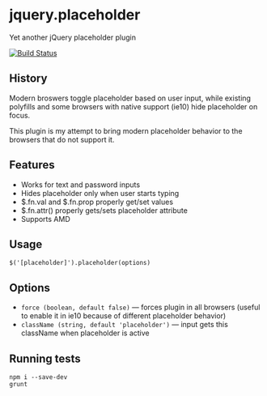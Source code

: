 jquery.placeholder
==================

Yet another jQuery placeholder plugin


[![Build Status](https://api.travis-ci.org/w0rm/jquery.placeholder.png)](https://travis-ci.org/w0rm/jquery.placeholder)

## History

Modern broswers toggle placeholder based on user input, while existing polyfills and some browsers with native support (ie10) hide placeholder on focus.

This plugin is my attempt to bring modern placeholder behavior to the browsers that do not support it.

## Features

* Works for text and password inputs
* Hides placeholder only when user starts typing
* $.fn.val and $.fn.prop properly get/set values
* $.fn.attr() properly gets/sets placeholder attribute
* Supports AMD

## Usage

    $('[placeholder]').placeholder(options)

## Options

* `force (boolean, default false)` — forces plugin in all browsers (useful to enable it in ie10 because of different placeholder behavior)
* `className (string, default 'placeholder')` — input gets this className when placeholder is active

## Running tests

	npm i --save-dev
	grunt
